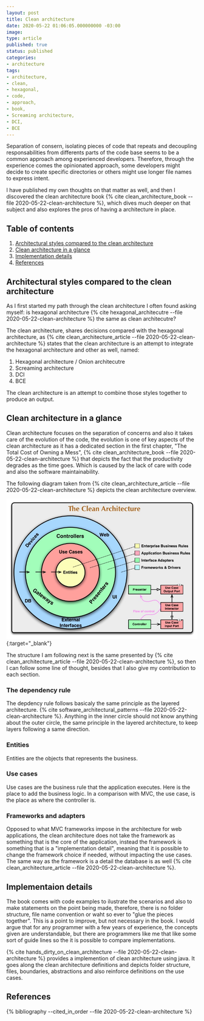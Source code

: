 ```yaml
---
layout: post
title: Clean architecture
date: 2020-05-22 01:06:05.000000000 -03:00
image: 
type: article
published: true
status: published
categories:
- architecture
tags:
- architecture,
- clean,
- hexagonal,
- code,
- approach,
- book,
- Screaming architecture,
- DCI,
- BCE
---
```


Separation of consern, isolating pieces of code that repeats and decoupling
responsabilities from differents parts of the code base seems to be a
common approach among experienced developers. Therefore, through the experience
comes the opinionated approach, some developers might decide to create
specific directories or others might use longer file names to express intent.

I have published my own thoughts on that matter as well, and then I discovered
the clean architecture book {% cite clean_architecture_book --file 2020-05-22-clean-architecture %},
which dives much deeper on that subject and also explores the pros of
having a architecture in place.

## Table of contents

1. [Architectural styles compared to the clean architecture](#architectural-styles-compared-to-the-clean-architecture)
2. [Clean architecture in a glance](#clean-architecture-in-a-glance)
3. [Implementation details](#implementaion-details)
4. [References](#references)

## Architectural styles compared to the clean architecture

As I first started my path through the clean architecture I often found asking myself: is
hexagonal architecture {% cite hexagonal_architecutre --file 2020-05-22-clean-architecture %}
the same as clean architecutre?

The clean architecture, shares decisions compared with the hexagonal architecture,
as {% cite clean_architecture_article --file 2020-05-22-clean-architecture %}
states that the clean architecture is an attempt to integrate the hexagonal
architecture and other as well, named:

1. Hexagonal architecture / Onion architecutre
2. Screaming architecture
3. DCI
4. BCE

The clean architecture is an attempt to combine those styles together to produce
an output.

## Clean architecture in a glance

Clean architecture focuses on the separation of concerns and also it takes
care of the evolution of the code, the evolution is one of key aspects of the
clean architecture as it has a dedicated section in the first chapter, "The Total Cost of Owning a Mess",
{% cite clean_architecture_book --file 2020-05-22-clean-architecture %}
that depicts the fact that the productivity degrades as the time goes. Which
is caused by the lack of care with code and also the software maintainability. 

The following diagram taken from {% cite clean_architecture_article --file 2020-05-22-clean-architecture %}
depicts the clean architecture overview.

[![Clean architecture diagram](/images/posts/2020-05-22-clean-architecture/CleanArchitecture.jpg)](/images/posts/2020-05-22-clean-architecture/CleanArchitecture.jpg){:target="_blank"}

The structure I am following next is the same presented by {% cite clean_architecture_article --file 2020-05-22-clean-architecture %},
so then I can follow some line of thought, besides that I also give my contribution
to each section.

### The dependency rule

The depdency rule follows basicaly the same principle as the layered architecture.
{% cite software_architectural_patterns --file 2020-05-22-clean-architecture %}. Anything
in the inner circle should not know anything about the outer circle, the same principle
in the layered architecture, to keep layers following a same direction.

### Entities

Entities are the objects that represents the business.

### Use cases

Use cases are the business rule that the application executes. Here is the place
to add the business logic. In a comparison with MVC, the use case, is the place
as where the controller is.

### Frameworks and adapters

Opposed to what MVC frameworks impose in the architecture for web applications,
the clean architecture does not take the framework as something that is the core
of the application, instead the framework is something that is a "implementation
detail", meaning that it is possible to change the framework choice if needed,
without impacting the use cases. The same way as the framework is a detail
the database is as well {% cite clean_architecture_article --file 2020-05-22-clean-architecture %}.

## Implementaion details

The book comes with code examples to ilustrate the scenarios and also to make
statements on the point being made, therefore, there is no folder structure,
file name convention or waht so ever to "glue the pieces together". This is a
point to improve, but not necessary in the book. I would argue that for any programmer
with a few years of experience, the concepts given are understandable, but
there are programmers like me that like some sort of guide lines so the
it is possible to compare implementations.

{% cite hands_dirty_on_clean_architecture --file 2020-05-22-clean-architecture %}
provides a implemention of clean architecture using java. It goes along the
clean architecture definitions and depicts folder structure, files, boundaries,
abstractions and also reinforce definitions on the use cases.

## References

{% bibliography --cited_in_order --file 2020-05-22-clean-architecture %}

<!-- 12 factors to consider when chosing frameworks https://www.zend.com/blog/php-frameworks-top-12-factors-consider
student summary: http://courses.cecs.anu.edu.au/courses/CSPROJECTS/19S2/reports/u6052043_report.pdf
another student summary: http://courses.cecs.anu.edu.au/courses/CSPROJECTS/19S1/reports/u6022913_report.pdf
https://www.youtube.com/watch?v=5OjqD-ow8GE GOTO 2018 - Modular Monoliths - Simon Brown -->